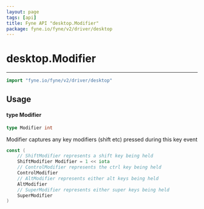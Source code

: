 ```yaml
---
layout: page
tags: [api]
title: Fyne API "desktop.Modifier"
package: fyne.io/fyne/v2/driver/desktop
---
```


# desktop.Modifier
---
```go
import "fyne.io/fyne/v2/driver/desktop"
```

## Usage

#### type Modifier

```go
type Modifier int
```

Modifier captures any key modifiers (shift etc) pressed during this key event

```go
const (
	// ShiftModifier represents a shift key being held
	ShiftModifier Modifier = 1 << iota
	// ControlModifier represents the ctrl key being held
	ControlModifier
	// AltModifier represents either alt keys being held
	AltModifier
	// SuperModifier represents either super keys being held
	SuperModifier
)
```
